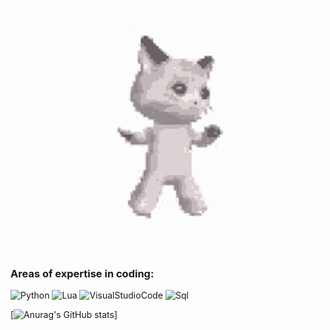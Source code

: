 [![Header](https://github.com/Disturbed-py/Disturbed-py/blob/main/assets/header.gif)](https://zelenka.guru/shemdy/)
### Areas of expertise in coding:
![Python](https://img.shields.io/badge/-Python-090909?style=for-the-badge&logo=python&logoColor=E9D54D)
![Lua](https://img.shields.io/badge/-LUA-090909?style=for-the-badge&logo=LUA&logoColor=80A6FF)
![VisualStudioCode](https://img.shields.io/badge/-VSC-090909?style=for-the-badge&logo=VisualStudio&logoColor=097CBD)
![Sql](https://img.shields.io/badge/-Sql-090909?style=for-the-badge&logo=mysql)


[![Anurag's GitHub stats](https://github-readme-stats.vercel.app/api?username=Shemdy&count_private=true&show_icons=true&theme=dark&hide=issues,prs)]
